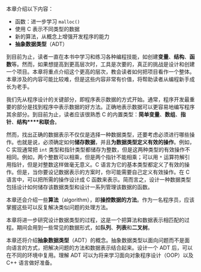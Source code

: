 本章介绍以下内容：

- 函数：进一步学习 `malloc()`
- 使用 C 表示不同类型的数据
- 新的算法，从概念上增强开发程序的能力
- **抽象数据类型**（ADT）

到目前为止，读者一直在本书中学习和练习各种编程技能，如创建**变量**、**结构**、**函数**等。然而，如果想提高到更高层次时，工具是次要的，真正的挑战是设计和创建一个项目。本章将重点介绍这个更高的层次，教会读者如何把项目看作一个整体。本章涉及的内容可能比较难，但是这些内容非常有价值，将帮助读者从编程新手成长为老手。

我们先从程序设计的关键部分，即程序表示数据的方式开始。通常，程序开发最重要的部分是找到程序中表示数据的好方法。正确地表示数据可以更容易地编写程序其余部分。到目前为止，读者应该很熟悉 C 的内置类型：**简单变量**、**数组**、**指针**、**结构****和联合**。

然而，找出正确的数据表示不仅仅是选择一种数据类型，还要考虑必须进行哪些操作。也就是说，必须确定如何**储存数据**，并且**为数据类型定义有效的操作**。例如，C 实现通常把 `int` 类型和指针类型都储存为整数，但是这两种类型的有效操作不相同。例如，两个整数可以相乘，但是两个指针不能相乘；可以用 `*` 运算符解引用指针，但是对整数这样做毫无意义。C 语言为它的基本类型都定义了有效的操作。但是，当你要设记数据表示的方案时，你可能需要自己定义有效操作。在 C 语言中，可以把所需的操作设计成 C 函数来表示。简而言之，设计一种数据类型包括设计如何储存该数据类型和设计一系列管理该数据的函数。

本章还会介绍一些**算法**（algorithm），即**操控数据的方法**。作为一名程序员，应该掌握这些可以反复解决类似问题的处理方法。

本章将进一步研究设计数据类型的过程，这是一个把算法和数据表示相匹配的过程。期间会用到一些常见的数据形式，如**队列**、**列表**和**二叉树**。

本章还将介绍**抽象数据类型**（ADT）的概念。抽象数据类型以面向问题而不是面向语言的方式，把解决问题的方法和数据表示结合起来。设计一个 ADT 后，可以在不同的环境中复用。理解 ADT 可以为将来学习面向对象程序设计（OOP）以及 C++ 语言做好准备。
